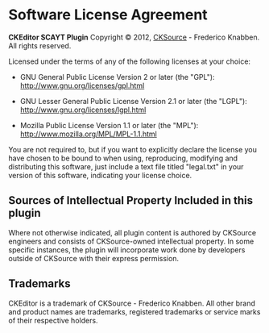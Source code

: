 # Software License Agreement

**CKEditor SCAYT Plugin**
Copyright &copy; 2012, [CKSource](http://cksource.com) - Frederico Knabben. All rights reserved.

Licensed under the terms of any of the following licenses at your choice:

- GNU General Public License Version 2 or later (the "GPL"):
  http://www.gnu.org/licenses/gpl.html

- GNU Lesser General Public License Version 2.1 or later (the "LGPL"):
  http://www.gnu.org/licenses/lgpl.html

- Mozilla Public License Version 1.1 or later (the "MPL"):
  http://www.mozilla.org/MPL/MPL-1.1.html

You are not required to, but if you want to explicitly declare the license you have chosen to be bound to when using, reproducing, modifying and distributing this software, just include a text file titled "legal.txt" in your version of this software, indicating your license choice.

## Sources of Intellectual Property Included in this plugin

Where not otherwise indicated, all plugin content is authored by CKSource engineers and consists of CKSource-owned intellectual property. In some specific instances, the plugin will incorporate work done by developers outside of CKSource with their express permission.

## Trademarks

CKEditor is a trademark of CKSource - Frederico Knabben. All other brand and product names are trademarks, registered trademarks or service marks of their respective holders.
